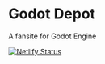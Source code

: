 # Godot Depot

A fansite for Godot Engine

[![Netlify Status](https://api.netlify.com/api/v1/badges/044e291d-7916-46c0-9c47-8530477632a7/deploy-status)](https://app.netlify.com/sites/godot-depot/deploys)
